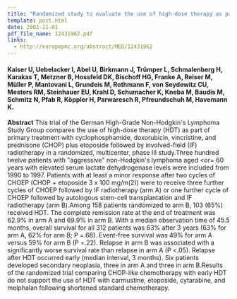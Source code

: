 ```yaml
---
title: "Randomized study to evaluate the use of high-dose therapy as part of primary treatment for "aggressive" lymphoma"
template: post.html 
date: 2002-11-01
pdf_file_name: 12431962.pdf
links:
  - http://europepmc.org/abstract/MED/12431962
---
```


#### Kaiser U, Uebelacker I, Abel U, Birkmann J, Trümper L, Schmalenberg H, Karakas T, Metzner B, Hossfeld DK, Bischoff HG, Franke A, Reiser M, Müller P, Mantovani L, Grundeis M, Rothmann F, von Seydewitz CU, Mesters RM, Steinhauer EU, Krahl D, Schumacher K, Kneba M, Baudis M, Schmitz N, Pfab R, Köppler H, Parwaresch R, Pfreundschuh M, Havemann K.

**Abstract** This trial of the German High-Grade Non-Hodgkin's Lymphoma Study Group compares the use of high-dose therapy (HDT) as part of primary treatment with cyclophosphamide, doxorubicin, vincristine, and prednisone (CHOP) plus etoposide followed by involved-field (IF) radiotherapy in a randomized, multicenter, phase III study.Three hundred twelve patients with "aggressive" non-Hodgkin's lymphoma aged &lt;or= 60 years with elevated serum lactate dehydrogenase levels were included from 1990 to 1997.<!--more--> Patients with at least a minor response after two cycles of CHOEP (CHOP + etoposide 3 x 100 mg/m(2)) were to receive three further cycles of CHOEP followed by IF radiotherapy (arm A) or one further cycle of CHOEP followed by autologous stem-cell transplantation and IF radiotherapy (arm B).Among 158 patients randomized to arm B, 103 (65%) received HDT. The complete remission rate at the end of treatment was 62.9% in arm A and 69.9% in arm B. With a median observation time of 45.5 months, overall survival for all 312 patients was 63% after 3 years (63% for arm A, 62% for arm B; P =.68). Event-free survival was 49% for arm A versus 59% for arm B (P =.22). Relapse in arm B was associated with a significantly worse survival rate than relapse in arm A (P &lt;.05). Relapse after HDT occurred early (median interval, 3 months). Six patients developed secondary neoplasia, three in arm A and three in arm B.Results of the randomized trial comparing CHOP-like chemotherapy with early HDT do not support the use of HDT with carmustine, etoposide, cytarabine, and melphalan following shortened standard chemotherapy.
